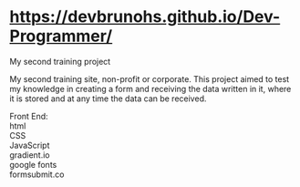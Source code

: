 # https://devbrunohs.github.io/Dev-Programmer/

My second training project

My second training site, non-profit or corporate. This project aimed to test my knowledge in creating a form and receiving the data written in it, where it is stored and at any time the data can be received.

Front End: <br>
html
<br>
CSS
<br>
JavaScript
<br>
gradient.io
<br>
google fonts
<br>
formsubmit.co
